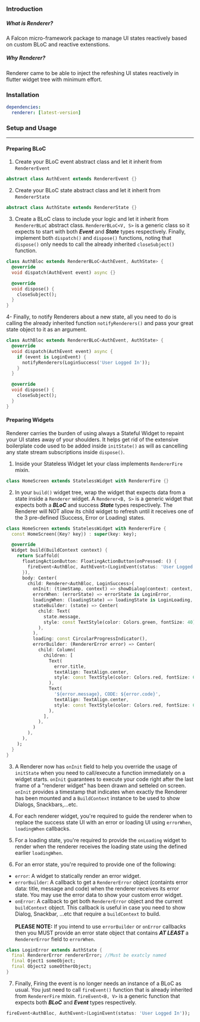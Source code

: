 ### Introduction
##### What is Renderer?
A Falcon micro-framework package to manage UI states reactively based on custom BLoC and reactive extenstions.

##### Why Renderer?
Renderer came to be able to inject the refeshing UI states reactively in flutter widget tree with minimum effort.

### Installation

```yaml
dependencies:
  renderer: [latest-version]
```

### Setup and Usage

---
#### Preparing BLoC
1. Create your BLoC event abstract class and let it inherit from `RendererEvent`
```dart
abstract class AuthEvent extends RendererEvent {}
```
2. Create your BLoC state abstract class and let it inherit from `RendererState`
```dart
abstract class AuthState extends RendererState {}
```
3. Create a BLoC class to include your logic and let it inherit from `RendererBLoC` abstract class. `RendererBLoC<V, S>` is a generic class so it expects to start with both ***Event*** and ***State*** types respectively. Finally, implement both `dispatch()` and `dispose()` functions, noting that `dispose()` only needs to call the already inherited `closeSubject()` function.
```dart
class AuthBloc extends RendererBLoC<AuthEvent, AuthState> {
  @override
  void dispatch(AuthEvent event) async {}

  @override
  void dispose() {
    closeSubject();
  }
}
```

4- Finally, to notify Renderers about a new state, all you need to do is calling the already inherited function `notifyRenderers()` and pass your great state object to it as an argument.

```dart
class AuthBloc extends RendererBLoC<AuthEvent, AuthState> {
  @override
  void dispatch(AuthEvent event) async {
    if (event is LoginEvent) {
      notifyRenderers(LoginSuccess('User Logged In'));
    }
  }

  @override
  void dispose() {
    closeSubject();
  }
}
```
#### Preparing Widgets
Renderer carries the burden of using always a Stateful Widget to repaint your UI states away of your shoulders. It helps get rid of the extensive boilerplate code used to be added inside `initState()` as will as cancelling any state stream subscriptions inside `dispose()`.

1. Inside your Stateless Widget let your class implements `RendererFire` mixin.
```dart
class HomeScreen extends StatelessWidget with RendererFire {}
```

2. In your `build()` widget tree, wrap the widget that expects data from a state inside a `Renderer` widget. A `Renderer<B, S>` is a generic widget that expects both a ***BLoC*** and success ***State*** types respectively. The Renderer will NOT allow its child widget to refresh until it receives one of the 3 pre-defined (Success, Error or Loading) states.

```dart
class HomeScreen extends StatelessWidget with RendererFire {
  const HomeScreen({Key? key}) : super(key: key);

  @override
  Widget build(BuildContext context) {
    return Scaffold(
      floatingActionButton: FloatingActionButton(onPressed: () {
        fireEvent<AuthBloc, AuthEvent>(LoginEvent(status: 'User Logged In'));
      }),
      body: Center(
        child: Renderer<AuthBloc, LoginSuccess>(
          onInit: (timeStamp, context) => showDialog(context: context, builder: (...))
          errorWhen: (errorState) => errorState is LoginError,
          loadingWhen: (loadingState) => loadingState is LoginLoading,
          stateBuilder: (state) => Center(
            child: Text(
              state.message,
              style: const TextStyle(color: Colors.green, fontSize: 40),
            ),
          ),
          loading: const CircularProgressIndicator(),
          errorBuilder: (RendererError error) => Center(
            child: Column(
              children: [
                Text(
                  error.title,
                  textAlign: TextAlign.center,
                  style: const TextStyle(color: Colors.red, fontSize: 60),
                ),
                Text(
                  '${error.message}, CODE: ${error.code}',
                  textAlign: TextAlign.center,
                  style: const TextStyle(color: Colors.red, fontSize: 60),
                ),
              ],
            ),
          )
        ),
      ),
    );
  }
}
```
3. A Renderer now has `onInit` field to help you override the usage of `initState` when you need to call/execute a function immediately on a widget starts. `onInit` guarantees to execute your code right after the last frame of a "renderer widget" has been drawn and setteled on screen. `onInit` provides a timestamp that indicates when exactly the Renderer has been mounted and a `BuildContext` instance to be used to show Dialogs, Snackbars,...etc.

4. For each renderer widget, you're required to guide the renderer when to replace the success state UI with an error or loading UI using `errorWhen`, `loadingWhen` callbacks.

5. For a loading state, you're required to provide the `onLoading` widget to render when the renderer receives the loading state using the defined earlier `loadingWhen`.

6. For an error state, you're required to provide one of the following:
- `error`: A widget to statically render an error widget.
-  `errorBuilder`: A callback to get a `RendererError` object (containts error data: title, message and code) when the renderer receives its error state. You may use the error data to show your custom error widget.
-  `onError`: A  callback to get both `RendererError` object and the current `buildContext` object. This callback is useful in case you need to show Dialog, Snackbar, ...etc that require a `buildContext` to build.<br><br>
**PLEASE NOTE:** If you intend to use `errorBuilder` or `onError` callbacks then you MUST provide an error state object that contains ***AT LEAST*** a `RendererError` field to `errorWhen`.<br>

```dart
class LoginError extends AuthState {
  final RendererError rendererError; //Must be exatcly named
  final Oject1 someObject;
  final Object2 someOtherObject;
}
```

7. Finally, Firing the event is no longer needs an instance of a BLoC as usual. You just need to call `fireEvent()` function that is already inherited from `RendererFire` mixin. `fireEvent<B, V>` is a generic function that expects both ***BLoC*** and ***Event*** types respectively.

```dart
fireEvent<AuthBloc, AuthEvent>(LoginEvent(status: 'User Logged In'));
```
